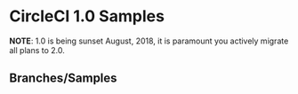 # CircleCI 1.0 Samples

**NOTE**: 1.0 is being sunset August, 2018, it is paramount you actively migrate all plans to 2.0.


## Branches/Samples
